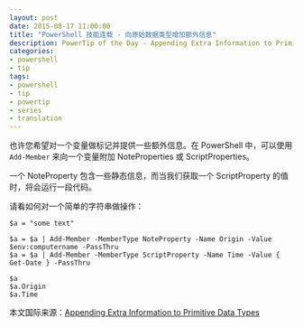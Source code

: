 ```yaml
---
layout: post
date: 2015-08-17 11:00:00
title: "PowerShell 技能连载 - 向原始数据类型增加额外信息"
description: PowerTip of the Day - Appending Extra Information to Primitive Data Types
categories:
- powershell
- tip
tags:
- powershell
- tip
- powertip
- series
- translation
---
```

也许您希望对一个变量做标记并提供一些额外信息。在 PowerShell 中，可以使用 `Add-Member` 来向一个变量附加 NoteProperties 或 ScriptProperties。

一个 NoteProperty 包含一些静态信息，而当我们获取一个 ScriptProperty 的值时，将会运行一段代码。

请看如何对一个简单的字符串做操作：

    $a = "some text"
    
    $a = $a | Add-Member -MemberType NoteProperty -Name Origin -Value $env:computername -PassThru
    $a = $a | Add-Member -MemberType ScriptProperty -Name Time -Value { Get-Date } -PassThru
    
    $a
    $a.Origin
    $a.Time

<!--more-->
本文国际来源：[Appending Extra Information to Primitive Data Types](http://community.idera.com/powershell/powertips/b/tips/posts/appending-extra-information-to-primitive-data-types)

